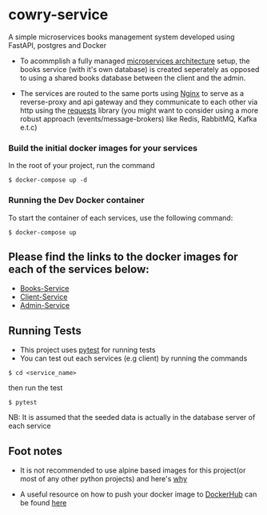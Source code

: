 # cowry-service
A simple microservices books management system developed using FastAPI, postgres and Docker

- To acommplish a fully managed [microservices architecture](https://en.wikipedia.org/wiki/Microservices) setup, the books service (with it's own database) is created seperately as opposed to using a shared books database between the client and the admin.

- The services are routed to the same ports using [Nginx](https://www.nginx.com/) to serve as a reverse-proxy and api gateway and they communicate to each other via http using the  [requests](https://docs.python-requests.org/en/latest/) library (you might want to consider using a more robust approach (events/message-brokers) like Redis, RabbitMQ, Kafka e.t.c)


### Build the initial docker images for your services
In the root of your project, run the command
```
$ docker-compose up -d
```
### Running the Dev Docker container

To start the container of each services, use the following command:

```
$ docker-compose up
```


## Please find the links to the docker images for each of the services below:
- [Books-Service](https://hub.docker.com/repository/docker/ewave112/cowry-service-books)
- [Client-Service](https://hub.docker.com/repository/docker/ewave112/cowry-service-user)
- [Admin-Service](https://hub.docker.com/repository/docker/ewave112/cowry-service-admin-api)

## Running Tests
- This project uses [pytest](https://docs.pytest.org/en/7.0.x/) for running tests
- You can test out each services (e.g client) by running the commands

```
$ cd <service_name>
```
then run the test
```
$ pytest
```
NB: It is assumed that the seeded data is actually in the database server of each service


## Foot notes
* It is not recommended to use alpine based images for this project(or most of any other python projects) and here's [why](https://github.com/tiangolo/uvicorn-gunicorn-fastapi-docker#-alpine-python-warning)

* A useful resource on how to push your docker image to [DockerHub](https://hub.docker.com)  can be found [here](https://ropenscilabs.github.io/r-docker-tutorial/04-Dockerhub.html)
